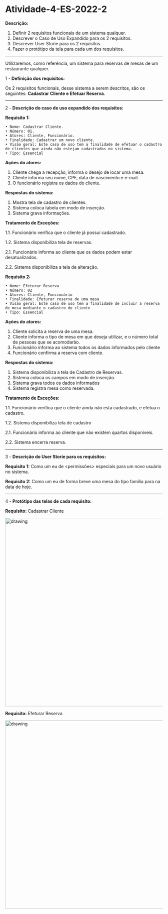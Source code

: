 # Atividade-4-ES-2022-2

**Descrição:**
1) Definir 2 requisitos funcionais de um sistema qualquer.
2) Descrever o Caso de Uso Expandido para os 2 requisitos.
3) Descrever User Storie para os 2 requisitos.
4) Fazer o protótipo da tela para cada um dos requisitos.
----------------------------------------------------------
Utilizaremos, como referência, um sistema para reservas de mesas de um restaurante qualquer.

1 - **Definição dos requisitos:**
	
Os 2 requisitos funcionais, desse sistema a serem descritos, são os seguintes: **Cadastrar Cliente e Efetuar Reserva**.	

----------------------------------------------------------
2 - **Descrição do caso de uso expandido dos requisitos:**

**Requisito 1:**

    • Nome: Cadastrar Cliente.
    • Número: 01.
    • Atores: Cliente, Funcionário.
    • Finalidade: Cadastrar um novo cliente.
    • Visão geral: Este caso de uso tem a finalidade de efetuar o cadastro de clientes que ainda não estejam cadastrados no sistema.
    • Tipo: Essencial

**Ações do atores:**
1. Cliente chega a recepção, informa o desejo de locar uma mesa.
2. Cliente informa seu nome, CPF, data de nascimento e e-mail.
3. O funcionário registra os dados do cliente.

**Respostas do sistema:**
1. Mostra tela de cadastro de clientes.
2. Sistema coloca tabela em modo de inserção.
3. Sistema grava informações.

**Tratamento de Exceções:**

1.1. Funcionário verifica que o cliente já possuí cadastrado.

1.2. Sistema disponibiliza tela de reservas.

2.1. Funcionário informa ao cliente que os dados podem estar desatualizados.

2.2. Sistema disponibiliza a tela de alteração.


**Requisito 2:**

    • Nome: Efeturar Reserva
    • Número: 02
    • Atores: Cliente, Funcionário
    • Finalidade: Efeturar reserva de uma mesa
    • Visão geral: Este caso de uso tem a finalidade de incluir a reserva de mesa mediante o cadastro do cliente
    • Tipo: Essencial

**Ações do atores:**
1. Cliente solicita a reserva de uma mesa.
2. Cliente informa o tipo de mesa em que deseja utilizar, e o número total de pessoas que se acomodarão.
3. Funcionário informa ao sistema todos os dados informados pelo cliente
4. Funcionário confirma a reserva com cliente.

**Respostas do sistema:**
1. Sistema disponibiliza a tela de Cadastro de Reservas.
2. Sistema coloca os campos em modo de inserção.
3. Sistema grava todos os dados informados
4. Sistema registra mesa como reservada.

**Tratamento de Exceções:**

1.1. Funcionário verifica que o cliente ainda não esta cadastrado, e efetua o cadastro.

1.2. Sistema disponibiliza tela de cadastro

2.1. Funcionário informa ao cliente que não existem quartos disponíveis.

2.2. Sistema encerra reserva.

----------------------------------------------------------

3 - **Descrição do User Storie para os requisitos:**

**Requisito 1:** <Cadastrar Cliente>
Como um <recepcionista> eu <preciso> de <permissões> especiais para <cadastrar> um novo usuário no sistema.

**Requisito 2:** <Efetuar Reserva>
Como um <cliente> eu <desejo> de forma breve <locar> uma mesa do tipo família para <usufruto> na data de hoje. 

----------------------------------------------------------

4 - **Protótipo das telas de cada requisito:**

 **Requisito:** Cadastrar Cliente

<img src="https://user-images.githubusercontent.com/61673451/188546833-18acea84-b5c2-4d09-8e6e-64d45c22a6f2.png" alt="drawing" width="600"/>

 **Requisito:** Efeturar Reserva

<img src="https://user-images.githubusercontent.com/61673451/188546888-eebfee53-566b-4c70-89e3-f3e1ca2db9a7.png" alt="drawing" width="600"/>
